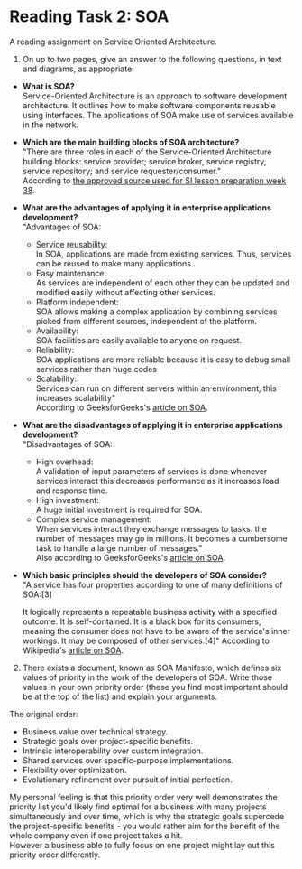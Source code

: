 # Reading Task 2: SOA
A reading assignment on Service Oriented Architecture.

1. On up to two pages, give an answer to the following questions, in text and diagrams, as appropriate:
* <b>What is SOA?</b>
<br>Service-Oriented Architecture is an approach to software development architecture. It outlines how to make software components reusable using interfaces. The applications of SOA make use of services available in the network.
* <b>Which are the main building blocks of SOA architecture?</b>
<br>"There are three roles in each of the Service-Oriented Architecture building blocks: service provider; service broker, service registry, service repository; and service requester/consumer."
<br>According to [the approved source used for SI lesson preparation week 38](https://medium.com/@SoftwareDevelopmentCommunity/what-is-service-oriented-architecture-fa894d11a7ec).
* <b>What are the advantages of applying it in enterprise applications development?</b>
<br>"Advantages of SOA: 
    * Service reusability:
    <br>In SOA, applications are made from existing services. Thus, services can be reused to make many applications.
    * Easy maintenance: 
    <br>As services are independent of each other they can be updated and modified easily without affecting other services.
    * Platform independent: 
    <br>SOA allows making a complex application by combining services picked from different sources, independent of the platform.
    * Availability: 
    <br>SOA facilities are easily available to anyone on request.
    * Reliability: 
    <br>SOA applications are more reliable because it is easy to debug small services rather than huge codes
    * Scalability: 
    <br>Services can run on different servers within an environment, this increases scalability"
<br>According to GeeksforGeeks's [article on SOA](https://www.geeksforgeeks.org/service-oriented-architecture/).

* <b>What are the disadvantages of applying it in enterprise applications development?</b>
<br>"Disadvantages of SOA:
    * High overhead: 
    <br>A validation of input parameters of services is done whenever services interact this decreases performance as it increases load and response time.
    * High investment: 
    <br>A huge initial investment is required for SOA.
    * Complex service management: 
    <br>When services interact they exchange messages to tasks. the number of messages may go in millions. It becomes a cumbersome task to handle a large number of messages."
<br>Also according to GeeksforGeeks's [article on SOA](https://www.geeksforgeeks.org/service-oriented-architecture/).

* <b>Which basic principles should the developers of SOA consider?</b>
<br>"A service has four properties according to one of many definitions of SOA:[3]

    It logically represents a repeatable business activity with a specified outcome.
    It is self-contained.
    It is a black box for its consumers, meaning the consumer does not have to be aware of the service's inner workings.
    It may be composed of other services.[4]" 
According to Wikipedia's [article on SOA](https://en.wikipedia.org/wiki/Service-oriented_architecture).

2. There exists a document, known as SOA Manifesto, which defines six values of priority in the work of the developers of SOA. Write those values in your own priority order (these you find most important should be at the top of the list) and explain your arguments.

The original order:
* Business value over technical strategy.
* Strategic goals over project-specific benefits.
* Intrinsic interoperability over custom integration.
* Shared services over specific-purpose implementations.
* Flexibility over optimization.
* Evolutionary refinement over pursuit of initial perfection.

My personal feeling is that this priority order very well demonstrates the priority list you'd likely find optimal for a business with many projects simultaneously and over time, which is why the strategic goals supercede the project-specific benefits - you would rather aim for the benefit of the whole company even if one project takes a hit.
<br>However a business able to fully focus on one project might lay out this priority order differently.
